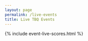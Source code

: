 ```yaml
---
layout: page
permalink: /live-events
title: Live TBQ Events
---
```


{% include event-live-scores.html %}
